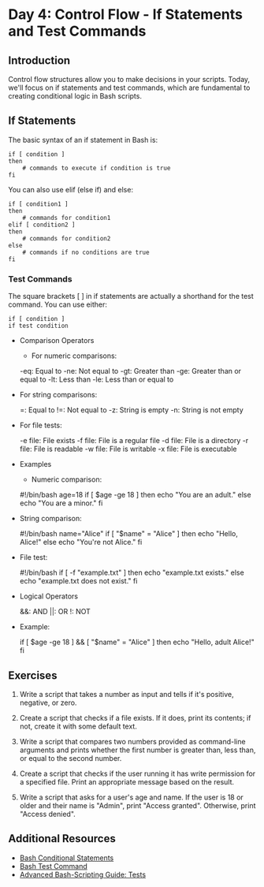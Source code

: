 # Day 4: Control Flow - If Statements and Test Commands

## Introduction

Control flow structures allow you to make decisions in your scripts. Today, we'll focus on if statements and test commands, which are fundamental to creating conditional logic in Bash scripts.

## If Statements

The basic syntax of an if statement in Bash is:

    
    if [ condition ]
    then
        # commands to execute if condition is true
    fi

You can also use elif (else if) and else:

    
    if [ condition1 ]
    then
        # commands for condition1
    elif [ condition2 ]
    then
        # commands for condition2
    else
        # commands if no conditions are true
    fi

### Test Commands
The square brackets [ ] in if statements are actually a shorthand for the test command. You can use either:

    
    if [ condition ]
    if test condition

- Comparison Operators
    - For numeric comparisons:


    -eq: Equal to
    -ne: Not equal to
    -gt: Greater than
    -ge: Greater than or equal to
    -lt: Less than
    -le: Less than or equal to

- For string comparisons:


    =: Equal to
    !=: Not equal to
    -z: String is empty
    -n: String is not empty


- For file tests:


    -e file: File exists
    -f file: File is a regular file
    -d file: File is a directory
    -r file: File is readable
    -w file: File is writable
    -x file: File is executable

- Examples
    - Numeric comparison:

    
    #!/bin/bash
    age=18
    if [ $age -ge 18 ]
    then
        echo "You are an adult."
    else
        echo "You are a minor."
    fi

- String comparison:

    
    #!/bin/bash
    name="Alice"
    if [ "$name" = "Alice" ]
    then
        echo "Hello, Alice!"
    else
        echo "You're not Alice."
    fi


- File test:

    
    #!/bin/bash
    if [ -f "example.txt" ]
    then
        echo "example.txt exists."
    else
        echo "example.txt does not exist."
    fi

- Logical Operators


    &&: AND
    ||: OR
    !: NOT

- Example:
    
    
    if [ $age -ge 18 ] && [ "$name" = "Alice" ]
    then
        echo "Hello, adult Alice!"
    fi



## Exercises

1. Write a script that takes a number as input and tells if it's positive, negative, or zero.

2. Create a script that checks if a file exists. If it does, print its contents; if not, create it with some default text.

3. Write a script that compares two numbers provided as command-line arguments and prints whether the first number is greater than, less than, or equal to the second number.

4. Create a script that checks if the user running it has write permission for a specified file. Print an appropriate message based on the result.

5. Write a script that asks for a user's age and name. If the user is 18 or older and their name is "Admin", print "Access granted". Otherwise, print "Access denied".

## Additional Resources

- [Bash Conditional Statements](https://tldp.org/LDP/Bash-Beginners-Guide/html/sect_07_01.html)
- [Bash Test Command](https://tldp.org/LDP/abs/html/testconstructs.html)
- [Advanced Bash-Scripting Guide: Tests](https://tldp.org/LDP/abs/html/tests.html)